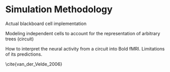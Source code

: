 # Simulation Methodology


Actual blackboard cell implementation

Modeling independent cells to account for the representation of arbitrary trees (circuit)

How to interpret the neural activity from a circuit into Bold fMRI. Limitations of its predictions.

\cite{van_der_Velde_2006}